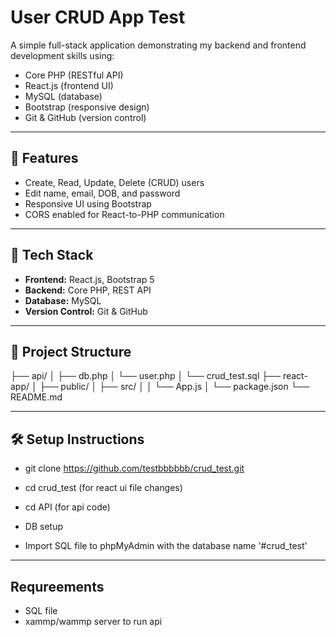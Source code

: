 # User CRUD App Test

A simple full-stack application demonstrating my backend and frontend development skills using:

- Core PHP (RESTful API)
- React.js (frontend UI)
- MySQL (database)
- Bootstrap (responsive design)
- Git & GitHub (version control)

---

## 🚀 Features

- Create, Read, Update, Delete (CRUD) users
- Edit name, email, DOB, and password
- Responsive UI using Bootstrap
- CORS enabled for React-to-PHP communication

---

## 🔧 Tech Stack

- **Frontend:** React.js, Bootstrap 5
- **Backend:** Core PHP, REST API
- **Database:** MySQL
- **Version Control:** Git & GitHub

---

## 📂 Project Structure
├── api/
│ ├── db.php
│ └── user.php
│ └── crud_test.sql
├── react-app/
│ ├── public/
│ ├── src/
│ │ └── App.js
│ └── package.json
└── README.md


---

## 🛠️ Setup Instructions
- git clone https://github.com/testbbbbbb/crud_test.git
- cd crud_test (for react ui file changes)
- cd API (for api code)

- DB setup
- Import SQL file to phpMyAdmin with the database name '#crud_test'

  
---

## Requreements
- SQL file
- xammp/wammp server to run api

